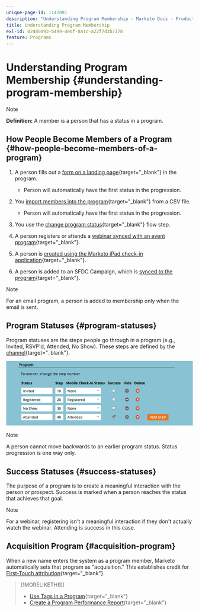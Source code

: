 ```yaml
---
unique-page-id: 1147091
description: "Understanding Program Membership - Marketo Docs - Product Documentation"
title: Understanding Program Membership
exl-id: 02480a93-b499-4e0f-8a1c-a22f7d3b7178
feature: Programs
---
```

# Understanding Program Membership {#understanding-program-membership}

>[!NOTE]
>
>**Definition:** A member is a person that has a status in a program.

## How People Become Members of a Program {#how-people-become-members-of-a-program}

1. A person fills out a [form on a landing page](/help/marketo/getting-started/quick-wins/landing-page-with-a-form.md){target="_blank"} in the program.

   * Person will automatically have the first status in the progression.

1. You [import members into the program](/help/marketo/product-docs/core-marketo-concepts/programs/working-with-programs/import-members-from-a-spreadsheet-into-a-program.md){target="_blank"} from a CSV file.

   * Person will automatically have the first status in the progression.

1. You use the [change program status](/help/marketo/product-docs/core-marketo-concepts/smart-campaigns/program-flow-actions/change-program-status.md){target="_blank"} flow step.
1. A person registers or attends a [webinar synced with an event program](/help/marketo/product-docs/demand-generation/events/understanding-events/event-partners.md){target="_blank"}.
1. A person is [created using the Marketo iPad check-in application](/help/marketo/product-docs/core-marketo-concepts/mobile-apps/event-check-in/check-people-into-your-event-from-your-tablet.md){target="_blank"}.
1. A person is added to an SFDC Campaign, which is [synced to the program](/help/marketo/product-docs/crm-sync/salesforce-sync/sfdc-sync-details/sfdc-sync-campaign-sync.md){target="_blank"}.

>[!NOTE]
>
>For an email program, a person is added to membership only when the email is sent.

## Program Statuses {#program-statuses}

Program statuses are the steps people go through in a program (e.g., Invited, RSVP'd, Attended, No Show). These steps are defined by the [channel](/help/marketo/product-docs/administration/tags/create-a-program-channel.md){target="_blank"}.

![](assets/image2015-2-5-15-3a14-3a48.png)

>[!NOTE]
>
>A person cannot move backwards to an earlier program status. Status progression is one way only.

## Success Statuses {#success-statuses}

The purpose of a program is to create a meaningful interaction with the person or prospect. Success is marked when a person reaches the status that achieves that goal.

>[!NOTE]
>
>For a webinar, registering isn't a meaningful interaction if they don't actually watch the webinar. Attending is success in this case.

## Acquisition Program {#acquisition-program}

When a new name enters the system as a program member, Marketo automatically sets that program as "acquisition." This establishes credit for [First-Touch attribution](/help/marketo/product-docs/reporting/revenue-cycle-analytics/revenue-tools/attribution/understanding-attribution.md){target="_blank"}.

>[!MORELIKETHIS]
>
>* [Use Tags in a Program](/help/marketo/product-docs/core-marketo-concepts/programs/working-with-programs/use-tags-in-a-program.md){target="_blank"}
>* [Create a Program Performance Report](/help/marketo/product-docs/core-marketo-concepts/programs/program-performance-report/create-a-program-performance-report.md){target="_blank"}
